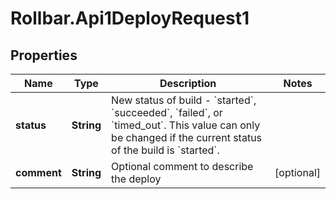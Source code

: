 # Rollbar.Api1DeployRequest1

## Properties

Name | Type | Description | Notes
------------ | ------------- | ------------- | -------------
**status** | **String** | New status of build - &#x60;started&#x60;, &#x60;succeeded&#x60;, &#x60;failed&#x60;, or &#x60;timed_out&#x60;.  This value can only be changed if the current status of the build is &#x60;started&#x60;. | 
**comment** | **String** | Optional comment to describe the deploy | [optional] 


